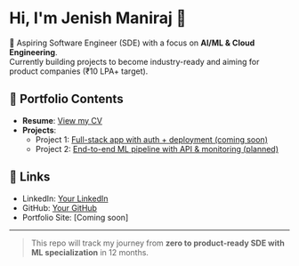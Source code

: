 # Hi, I'm Jenish Maniraj 👋

🚀 Aspiring Software Engineer (SDE) with a focus on **AI/ML & Cloud Engineering**.  
Currently building projects to become industry-ready and aiming for product companies (₹10 LPA+ target).  

## 📂 Portfolio Contents
- **Resume**: [View my CV](./Jenish_CV.pdf)  
- **Projects**:  
  - Project 1: [Full-stack app with auth + deployment (coming soon)]()  
  - Project 2: [End-to-end ML pipeline with API & monitoring (planned)]()  

## 🔗 Links
- LinkedIn: [Your LinkedIn](linkedin.com/in/jenish-maniraj-j-c-869b6031a)  
- GitHub: [Your GitHub](https://github.com/jenish-maniraj)  
- Portfolio Site: [Coming soon]  

---
> This repo will track my journey from **zero to product-ready SDE with ML specialization** in 12 months.
